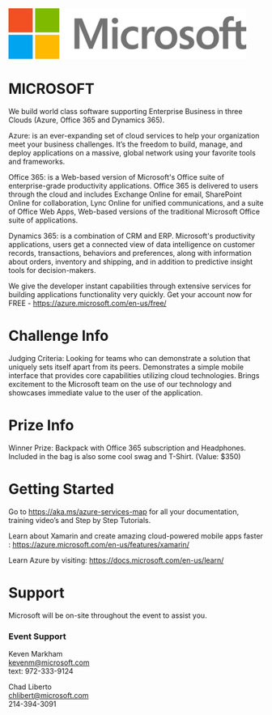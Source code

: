 <img src="./logos/Microsoft.png" height="100"/>   

# MICROSOFT
<!-- What does your company do? What makes you interesting? Why should a team use your tech? Enter text below: -->
We build world class software supporting Enterprise Business in three Clouds (Azure, Office 365 and Dynamics 365).  

Azure: is an ever-expanding set of cloud services to help your organization meet your business challenges. It’s the freedom to build, manage, and deploy applications on a massive, global network using your favorite tools and frameworks.

Office 365: is a Web-based version of Microsoft's Office suite of enterprise-grade productivity applications. Office 365 is delivered to users through the cloud and includes Exchange Online for email, SharePoint Online for collaboration, Lync Online for unified communications, and a suite of Office Web Apps, Web-based versions of the traditional Microsoft Office suite of applications.

Dynamics 365: is a combination of CRM and ERP. Microsoft's productivity applications, users get a connected view of data intelligence on customer records, transactions, behaviors and preferences, along with information about orders, inventory and shipping, and in addition to predictive insight tools for decision-makers.

We give the developer instant capabilities through extensive services for building applications functionality very quickly. Get your account now for FREE -  https://azure.microsoft.com/en-us/free/

# Challenge Info
<!-- What are you looking for? How will teams be judged? Enter text below:  -->

Judging Criteria:  Looking for teams who can demonstrate a solution that uniquely sets itself apart from its peers.  Demonstrates a simple mobile interface that provides core capabilities utilizing cloud technologies.   Brings excitement to the Microsoft team on the use of our technology and showcases immediate value to the user of the application.   

# Prize Info
<!-- What is your sponsor prize? Is it one for each member? Enter text below: -->
Winner Prize:  Backpack with Office 365 subscription and Headphones.  Included in the bag is also some cool swag and T-Shirt.   (Value: $350)

# Getting Started
<!-- How do teams use your tech? Do you have links to resources? Are there directories here that include sample projects? Enter text below: -->
Go to https://aka.ms/azure-services-map for all your documentation, training video’s and Step by Step Tutorials.  

Learn about Xamarin and create amazing cloud-powered mobile apps faster : https://azure.microsoft.com/en-us/features/xamarin/

Learn Azure by visiting:  https://docs.microsoft.com/en-us/learn/

# Support

Microsoft will be on-site throughout the event to assist you.

### Event Support
<!-- Add every member of your team here, provide as much detail as possible and use the format below -->
<!-- Leave each </br> where it is, they are used to make the formatting here nice! -->

Keven Markham </br>
kevenm@microsoft.com </br>
text: 972-333-9124 </br>
	
Chad Liberto </br>
chlibert@microsoft.com </br>
214-394-3091 </br>

